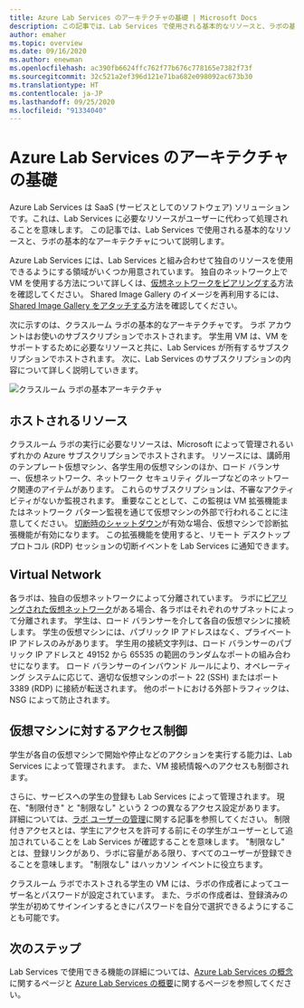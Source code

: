 ```yaml
---
title: Azure Lab Services のアーキテクチャの基礎 | Microsoft Docs
description: この記事では、Lab Services で使用される基本的なリソースと、ラボの基本的なアーキテクチャについて説明します。
author: emaher
ms.topic: overview
ms.date: 09/16/2020
ms.author: enewman
ms.openlocfilehash: ac390fb6624ffc762f77b676c778165e7382f73f
ms.sourcegitcommit: 32c521a2ef396d121e71ba682e098092ac673b30
ms.translationtype: HT
ms.contentlocale: ja-JP
ms.lasthandoff: 09/25/2020
ms.locfileid: "91334040"
---
```

# <a name="architecture-fundamentals-in-azure-lab-services"></a>Azure Lab Services のアーキテクチャの基礎

Azure Lab Services は SaaS (サービスとしてのソフトウェア) ソリューションです。これは、Lab Services に必要なリソースがユーザーに代わって処理されることを意味します。 この記事では、Lab Services で使用される基本的なリソースと、ラボの基本的なアーキテクチャについて説明します。  

Azure Lab Services には、Lab Services と組み合わせて独自のリソースを使用できるようにする領域がいくつか用意されています。  独自のネットワーク上で VM を使用する方法について詳しくは、[仮想ネットワークをピアリングする](how-to-connect-peer-virtual-network.md)方法を確認してください。  Shared Image Gallery のイメージを再利用するには、[Shared Image Gallery をアタッチする](how-to-attach-detach-shared-image-gallery.md)方法を確認してください。

次に示すのは、クラスルーム ラボの基本的なアーキテクチャです。  ラボ アカウントはお使いのサブスクリプションでホストされます。 学生用 VM は、VM をサポートするために必要なリソースと共に、Lab Services が所有するサブスクリプションでホストされます。 次に、Lab Services のサブスクリプションの内容について詳しく説明していきます。

![クラスルーム ラボの基本アーキテクチャ](./media/classroom-labs-fundamentals/labservices-basic-architecture.png)

## <a name="hosted-resources"></a>ホストされるリソース

クラスルーム ラボの実行に必要なリソースは、Microsoft によって管理されるいずれかの Azure サブスクリプションでホストされます。  リソースには、講師用のテンプレート仮想マシン、各学生用の仮想マシンのほか、ロード バランサー、仮想ネットワーク、ネットワーク セキュリティ グループなどのネットワーク関連のアイテムがあります。  これらのサブスクリプションは、不審なアクティビティがないか監視されます。  重要なこととして、この監視は VM 拡張機能またはネットワーク パターン監視を通じて仮想マシンの外部で行われることに注意してください。  [切断時のシャットダウン](how-to-enable-shutdown-disconnect.md)が有効な場合、仮想マシンで診断拡張機能が有効になります。 この拡張機能を使用すると、リモート デスクトップ プロトコル (RDP) セッションの切断イベントを Lab Services に通知できます。

## <a name="virtual-network"></a>Virtual Network

各ラボは、独自の仮想ネットワークによって分離されています。  ラボに[ピアリングされた仮想ネットワーク](how-to-connect-peer-virtual-network.md)がある場合、各ラボはそれぞれのサブネットによって分離されます。  学生は、ロード バランサーを介して各自の仮想マシンに接続します。  学生の仮想マシンには、パブリック IP アドレスはなく、プライベート IP アドレスのみがあります。  学生用の接続文字列は、ロード バランサーのパブリック IP アドレスと 49152 から 65535 の範囲のランダムなポートの組み合わせになります。  ロード バランサーのインバウンド ルールにより、オペレーティング システムに応じて、適切な仮想マシンのポート 22 (SSH) またはポート 3389 (RDP) に接続が転送されます。 他のポートにおける外部トラフィックは、NSG によって防止されます。

## <a name="access-control-to-the-virtual-machines"></a>仮想マシンに対するアクセス制御

学生が各自の仮想マシンで開始や停止などのアクションを実行する能力は、Lab Services によって管理されます。  また、VM 接続情報へのアクセスも制御されます。

さらに、サービスへの学生の登録も Lab Services によって管理されます。 現在、"制限付き" と "制限なし" という 2 つの異なるアクセス設定があります。 詳細については、[ラボ ユーザーの管理](how-to-configure-student-usage.md#send-invitations-to-users)に関する記事を参照してください。 制限付きアクセスとは、学生にアクセスを許可する前にその学生がユーザーとして追加されていることを Lab Services が確認することを意味します。 "制限なし" とは、登録リンクがあり、ラボに容量がある限り、すべてのユーザーが登録できることを意味します。 "制限なし" はハッカソン イベントに役立ちます。

クラスルーム ラボでホストされる学生の VM には、ラボの作成者によってユーザー名とパスワードが設定されています。  また、ラボの作成者は、登録済みの学生が初めてサインインするときにパスワードを自分で選択できるようにすることも可能です。  

## <a name="next-steps"></a>次のステップ

Lab Services で使用できる機能の詳細については、[Azure Lab Services の概念](classroom-labs-concepts.md)に関するページと [Azure Lab Services の概要](classroom-labs-overview.md)に関するページを参照してください。
